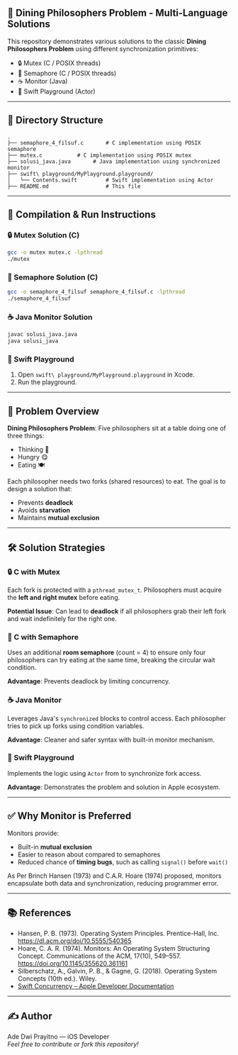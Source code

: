 ## 🧠 Dining Philosophers Problem - Multi-Language Solutions

This repository demonstrates various solutions to the classic **Dining Philosophers Problem** using different synchronization primitives:

- 🔒 Mutex (C / POSIX threads)
- 🚦 Semaphore (C / POSIX threads)
- ☕ Monitor (Java)
- 🍎 Swift Playground (Actor)

---

## 📂 Directory Structure

```
.
├── semaphore_4_filsuf.c       # C implementation using POSIX semaphore
├── mutex.c           # C implementation using POSIX mutex
├── solusi_java.java       # Java implementation using synchronized monitor
├── swift\ playground/MyPlayground.playground/
│   └── Contents.swift         # Swift implementation using Actor
├── README.md                  # This file
```

---

## 🔧 Compilation & Run Instructions

### 🔒 Mutex Solution (C)
```bash
gcc -o mutex mutex.c -lpthread
./mutex
```

### 🚦 Semaphore Solution (C)
```bash
gcc -o semaphore_4_filsuf semaphore_4_filsuf.c -lpthread
./semaphore_4_filsuf
```

### ☕ Java Monitor Solution
```bash
javac solusi_java.java
java solusi_java
```

### 🍎 Swift Playground
1. Open `swift\ playground/MyPlayground.playground` in Xcode.
2. Run the playground.

---

## 📌 Problem Overview

**Dining Philosophers Problem**:
Five philosophers sit at a table doing one of three things:
- Thinking 🤔
- Hungry 😋
- Eating 🍽️

Each philosopher needs two forks (shared resources) to eat. The goal is to design a solution that:
- Prevents **deadlock**
- Avoids **starvation**
- Maintains **mutual exclusion**

---

## 🛠️ Solution Strategies

### 🔒 C with Mutex
Each fork is protected with a `pthread_mutex_t`. Philosophers must acquire the **left and right mutex** before eating.

**Potential Issue**: Can lead to **deadlock** if all philosophers grab their left fork and wait indefinitely for the right one.

### 🚦 C with Semaphore
Uses an additional **room semaphore** (count = 4) to ensure only four philosophers can try eating at the same time, breaking the circular wait condition.

**Advantage**: Prevents deadlock by limiting concurrency.

### ☕ Java Monitor
Leverages Java's `synchronized` blocks to control access. Each philosopher tries to pick up forks using condition variables.

**Advantage**: Cleaner and safer syntax with built-in monitor mechanism.

### 🍎 Swift Playground
Implements the logic using `Actor` from to synchronize fork access.

**Advantage**: Demonstrates the problem and solution in Apple ecosystem.

---

## ✅ Why Monitor is Preferred

Monitors provide:
- Built-in **mutual exclusion**
- Easier to reason about compared to semaphores
- Reduced chance of **timing bugs**, such as calling `signal()` before `wait()`

As Per Brinch Hansen (1973) and C.A.R. Hoare (1974) proposed, monitors encapsulate both data and synchronization, reducing programmer error.

---

## 📚 References

- Hansen, P. B. (1973). Operating System Principles. Prentice-Hall, Inc. https://dl.acm.org/doi/10.5555/540365
- Hoare, C. A. R. (1974). Monitors: An Operating System Structuring Concept. Communications of the ACM, 17(10), 549–557. https://doi.org/10.1145/355620.361161
- Silberschatz, A., Galvin, P. B., & Gagne, G. (2018). Operating System Concepts (10th ed.). Wiley.
- [Swift Concurrency – Apple Developer Documentation](https://developer.apple.com/documentation/dispatch/dispatchsemaphore)

---

## ✍️ Author

Ade Dwi Prayitno — iOS Developer  
*Feel free to contribute or fork this repository!*
